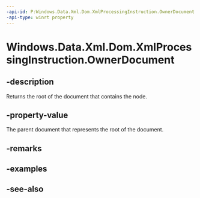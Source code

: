 ----api-id: P:Windows.Data.Xml.Dom.XmlProcessingInstruction.OwnerDocument
-api-type: winrt property
---<!-- Property syntaxpublic Windows.Data.Xml.Dom.XmlDocument OwnerDocument { get; }--># Windows.Data.Xml.Dom.XmlProcessingInstruction.OwnerDocument## -descriptionReturns the root of the document that contains the node.## -property-valueThe parent document that represents the root of the document.## -remarks## -examples## -see-also